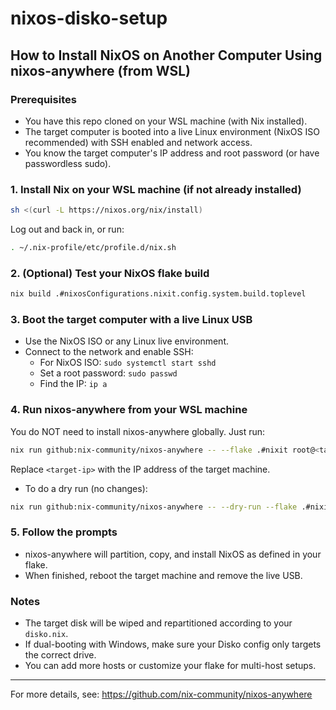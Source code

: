 # nixos-disko-setup

## How to Install NixOS on Another Computer Using nixos-anywhere (from WSL)

### Prerequisites
- You have this repo cloned on your WSL machine (with Nix installed).
- The target computer is booted into a live Linux environment (NixOS ISO recommended) with SSH enabled and network access.
- You know the target computer's IP address and root password (or have passwordless sudo).

### 1. Install Nix on your WSL machine (if not already installed)
```sh
sh <(curl -L https://nixos.org/nix/install)
```
Log out and back in, or run:
```sh
. ~/.nix-profile/etc/profile.d/nix.sh
```

### 2. (Optional) Test your NixOS flake build
```sh
nix build .#nixosConfigurations.nixit.config.system.build.toplevel
```

### 3. Boot the target computer with a live Linux USB
- Use the NixOS ISO or any Linux live environment.
- Connect to the network and enable SSH:
  - For NixOS ISO: `sudo systemctl start sshd`
  - Set a root password: `sudo passwd`
  - Find the IP: `ip a`

### 4. Run nixos-anywhere from your WSL machine
You do NOT need to install nixos-anywhere globally. Just run:
```sh
nix run github:nix-community/nixos-anywhere -- --flake .#nixit root@<target-ip>
```
Replace `<target-ip>` with the IP address of the target machine.

- To do a dry run (no changes):
```sh
nix run github:nix-community/nixos-anywhere -- --dry-run --flake .#nixit root@<target-ip>
```

### 5. Follow the prompts
- nixos-anywhere will partition, copy, and install NixOS as defined in your flake.
- When finished, reboot the target machine and remove the live USB.

### Notes
- The target disk will be wiped and repartitioned according to your `disko.nix`.
- If dual-booting with Windows, make sure your Disko config only targets the correct drive.
- You can add more hosts or customize your flake for multi-host setups.

---

For more details, see: https://github.com/nix-community/nixos-anywhere